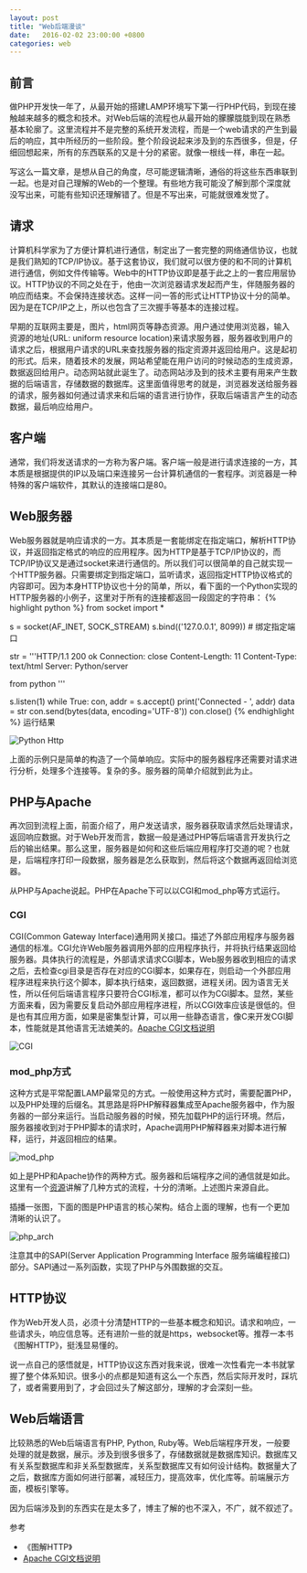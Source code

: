 ```yaml
---
layout: post
title: "Web后端漫谈"
date:   2016-02-02 23:00:00 +0800
categories: web
---
```

## 前言
做PHP开发快一年了，从最开始的搭建LAMP环境写下第一行PHP代码，到现在接触越来越多的概念和技术。对Web后端的流程也从最开始的朦朦胧胧到现在熟悉基本轮廓了。这里流程并不是完整的系统开发流程，而是一个web请求的产生到最后的响应，其中所经历的一些阶段。整个阶段说起来涉及到的东西很多，但是，仔细回想起来，所有的东西联系的又是十分的紧密。就像一根线一样，串在一起。

写这么一篇文章，是想从自己的角度，尽可能逻辑清晰，通俗的将这些东西串联到一起。也是对自己理解的Web的一个整理。有些地方我可能没了解到那个深度就没写出来，可能有些知识还理解错了。但是不写出来，可能就很难发觉了。

## 请求
计算机科学家为了方便计算机进行通信，制定出了一套完整的网络通信协议，也就是我们熟知的TCP/IP协议。基于这套协议，我们就可以很方便的和不同的计算机进行通信，例如文件传输等。Web中的HTTP协议即是基于此之上的一套应用层协议。HTTP协议的不同之处在于，他由一次浏览器请求发起而产生，伴随服务器的响应而结束。不会保持连接状态。这样一问一答的形式让HTTP协议十分的简单。因为是在TCP/IP之上，所以也包含了三次握手等基本的连接过程。

早期的互联网主要是，图片，html网页等静态资源。用户通过使用浏览器，输入资源的地址(URL: uniform resource location)来请求服务器，服务器收到用户的请求之后，根据用户请求的URL来查找服务器的指定资源并返回给用户。这是起初的形式。后来，随着技术的发展，网站希望能在用户访问的时候动态的生成资源，数据返回给用户。动态网站就此诞生了。动态网站涉及到的技术主要有用来产生数据的后端语言，存储数据的数据库。这里面值得思考的就是，浏览器发送给服务器的请求，服务器如何通过请求来和后端的语言进行协作，获取后端语言产生的动态数据，最后响应给用户。

## 客户端
通常，我们将发送请求的一方称为客户端。客户端一般是进行请求连接的一方，其本质是根据提供的IP以及端口来连接另一台计算机通信的一套程序。浏览器是一种特殊的客户端软件，其默认的连接端口是80。

## Web服务器
Web服务器就是响应请求的一方。其本质是一套能绑定在指定端口，解析HTTP协议，并返回指定格式的响应的应用程序。因为HTTP是基于TCP/IP协议的，而TCP/IP协议又是通过socket来进行通信的。所以我们可以很简单的自己就实现一个HTTP服务器。只需要绑定到指定端口，监听请求，返回指定HTTP协议格式的内容即可。因为本身HTTP协议也十分的简单，所以，看下面的一个Python实现的HTTP服务器的小例子，这里对于所有的连接都返回一段固定的字符串：
{% highlight python %}
from socket import *

s = socket(AF_INET, SOCK_STREAM)
s.bind(('127.0.0.1', 8099)) # 绑定指定端口

str = '''HTTP/1.1 200 ok
Connection: close
Content-Length: 11
Content-Type: text/html
Server: Python/server

from python
'''

s.listen(1)
while True:
    con, addr = s.accept()
    print('Connected - ', addr)
    data = str
    con.send(bytes(data, encoding='UTF-8'))
    con.close()
{% endhighlight %}
运行结果

![Python Http]({{site.baseurl}}/assert/imgs/from_http_1.png)

上面的示例只是简单的构造了一个简单响应。实际中的服务器程序还需要对请求进行分析，处理多个连接等。复杂的多。服务器的简单介绍就到此为止。

## PHP与Apache
再次回到流程上面，前面介绍了，用户发送请求，服务器获取请求然后处理请求，返回响应数据。对于Web开发而言，数据一般是通过PHP等后端语言开发执行之后的输出结果。那么这里，服务器是如何和这些后端应用程序打交道的呢？也就是，后端程序打印一段数据，服务器是怎么获取到，然后将这个数据再返回给浏览器。

从PHP与Apache说起。PHP在Apache下可以以CGI和mod_php等方式运行。

### CGI
CGI(Common Gateway Interface)通用网关接口。描述了外部应用程序与服务器通信的标准。CGI允许Web服务器调用外部的应用程序执行，并将执行结果返回给服务器。具体执行的流程是，外部请求请求CGI脚本，Web服务器收到相应的请求之后，去检查cgi目录是否存在对应的CGI脚本，如果存在，则启动一个外部应用程序进程来执行这个脚本，脚本执行结束，返回数据，进程关闭。因为语言无关性，所以任何后端语言程序只要符合CGI标准，都可以作为CGI脚本。显然，某些方面来看，因为需要反复启动外部应用程序进程，所以CGI效率应该是很低的。但是也有其应用方面，如果是密集型计算，可以用一些静态语言，像C来开发CGI脚本，性能就是其他语言无法媲美的。[Apache CGI文档说明](https://httpd.apache.org/docs/2.2/howto/cgi.html)

![CGI]({{site.baseurl}}/assert/imgs/from_http_2.jpg)

### mod_php方式
这种方式是平常配置LAMP最常见的方式。一般使用这种方式时，需要配置PHP，以及PHP处理的后缀名。其思路是将PHP解释器集成至Apache服务器中，作为服务器的一部分来运行。当启动服务器的时候，预先加载PHP的运行环境。然后，服务器接收到对于PHP脚本的请求时，Apache调用PHP解释器来对脚本进行解释，运行，并返回相应的结果。

![mod_php]({{site.baseurl}}/assert/imgs/from_http_3.jpg)

如上是PHP和Apache协作的两种方式。服务器和后端程序之间的通信就是如此。这里有一个[资源](http://www.slideshare.net/aimeemaree/a-look-at-fastcgi-modphp-architecture)讲解了几种方式的流程，十分的清晰。上述图片来源自此。

插播一张图，下面的图是PHP语言的核心架构。结合上面的理解，也有一个更加清晰的认识了。

![php_arch]({{site.baseurl}}/assert/imgs/from_http_4.png)

注意其中的SAPI(Server Application Programming Interface 服务端编程接口)部分。SAPI通过一系列函数，实现了PHP与外围数据的交互。

## HTTP协议

作为Web开发人员，必须十分清楚HTTP的一些基本概念和知识。请求和响应，一些请求头，响应信息等。还有进阶一些的就是https，websocket等。推荐一本书《图解HTTP》，挺浅显易懂的。

说一点自己的感悟就是，HTTP协议这东西对我来说，很难一次性看完一本书就掌握了整个体系知识。很多小的点都是知道有这么一个东西，然后实际开发时，踩坑了，或者需要用到了，才会回过头了解这部分，理解的才会深刻一些。

## Web后端语言
比较熟悉的Web后端语言有PHP, Python, Ruby等。Web后端程序开发，一般要处理的就是数据，展示。涉及到很多很多了，存储数据就是数据库知识。数据库又有关系型数据库和非关系型数据库，关系型数据库又有如何设计结构。数据量大了之后，数据库方面如何进行部署，减轻压力，提高效率，优化库等。前端展示方面，模板引擎等。

因为后端涉及到的东西实在是太多了，博主了解的也不深入，不广，就不叙述了。

参考

* 《图解HTTP》
* [Apache CGI文档说明](https://httpd.apache.org/docs/2.2/howto/cgi.html)
